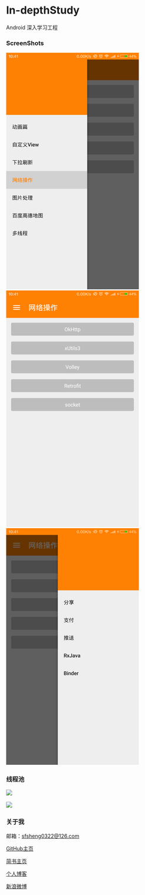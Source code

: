 # In-depthStudy
Android 深入学习工程

### ScreenShots

![](/screenshots/left_menu.png)
![](/screenshots/http_page.png)
![](/screenshots/right_menu.png)

### 线程池

![](/screenshots/gif_thread_pool.gif)

<img src="screenshots/gif_thread_pool.gif" style="width: 50%;">

### 关于我

邮箱：sfsheng0322@126.com

[GitHub主页](https://github.com/sfsheng0322)

[简书主页](http://www.jianshu.com/users/88509e7e2ed1/latest_articles)

[个人博客](http://sunfusheng.com/)

[新浪微博](http://weibo.com/3852192525/profile?rightmod=1&wvr=6&mod=personinfo)

